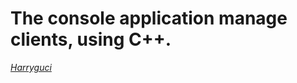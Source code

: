 <h1>The console application manage clients, using C++.</h1>
<span><a href="https://www.facebook.com/chu.huy.020808"><i>Harryguci</i></a></span>